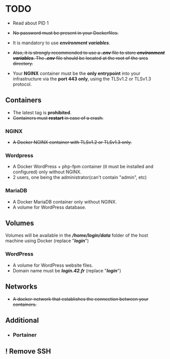 # TODO

- Read about PID 1

- ~~No password must be present in your Dockerfiles.~~
- It is mandatory to use ***environment variables***.
- ~~Also, it is strongly recommended to use a ***.env*** file to store
***environment variables***. The ***.env*** file should be located at the root
of the srcs directory.~~
- Your **NGINX** container must be the **only entrypoint** into your
infrastructure via the **port 443 only**, using the TLSv1.2 or TLSv1.3
protocol.

## Containers

- The latest tag is **prohibited**.
- ~~Containers must **restart** in case of a crash.~~

### NGINX

- ~~A Docker NGINX container with TLSv1.2 or TLSv1.3 only.~~

### Wordpress

- A Docker WordPress + php-fpm container (it must be installed and configured) only without NGINX.
- 2 users, one being the administrator(can't contain "admin", etc)

### MariaDB

- A Docker MariaDB container only without NGINX.
- A volume for WordPress database.

## Volumes

Volumes will be available in the ***/home/login/data*** folder of the host machine using Docker (replace "***login***")

### WordPress

- A volume for WordPress website files.
- Domain name must be ***login.42.fr*** (replace "***login***")

## Networks

- ~~A docker-network that establishes the connection between your containers.~~

## Additional

- ### Portainer

## ! Remove SSH
